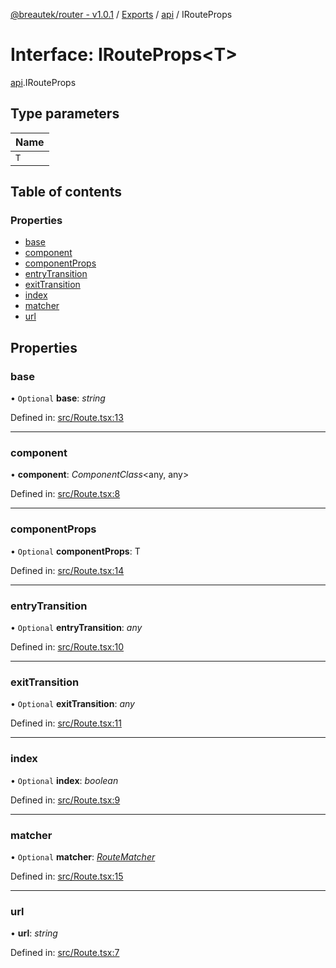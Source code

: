 [@breautek/router - v1.0.1](../README.md) / [Exports](../modules.md) / [api](../modules/api.md) / IRouteProps

# Interface: IRouteProps<T\>

[api](../modules/api.md).IRouteProps

## Type parameters

Name |
:------ |
`T` |

## Table of contents

### Properties

- [base](api.irouteprops.md#base)
- [component](api.irouteprops.md#component)
- [componentProps](api.irouteprops.md#componentprops)
- [entryTransition](api.irouteprops.md#entrytransition)
- [exitTransition](api.irouteprops.md#exittransition)
- [index](api.irouteprops.md#index)
- [matcher](api.irouteprops.md#matcher)
- [url](api.irouteprops.md#url)

## Properties

### base

• `Optional` **base**: *string*

Defined in: [src/Route.tsx:13](https://github.com/breautek/router/blob/06b4d2d/src/Route.tsx#L13)

___

### component

• **component**: *ComponentClass*<any, any\>

Defined in: [src/Route.tsx:8](https://github.com/breautek/router/blob/06b4d2d/src/Route.tsx#L8)

___

### componentProps

• `Optional` **componentProps**: T

Defined in: [src/Route.tsx:14](https://github.com/breautek/router/blob/06b4d2d/src/Route.tsx#L14)

___

### entryTransition

• `Optional` **entryTransition**: *any*

Defined in: [src/Route.tsx:10](https://github.com/breautek/router/blob/06b4d2d/src/Route.tsx#L10)

___

### exitTransition

• `Optional` **exitTransition**: *any*

Defined in: [src/Route.tsx:11](https://github.com/breautek/router/blob/06b4d2d/src/Route.tsx#L11)

___

### index

• `Optional` **index**: *boolean*

Defined in: [src/Route.tsx:9](https://github.com/breautek/router/blob/06b4d2d/src/Route.tsx#L9)

___

### matcher

• `Optional` **matcher**: [*RouteMatcher*](../classes/routematcher.routematcher-1.md)

Defined in: [src/Route.tsx:15](https://github.com/breautek/router/blob/06b4d2d/src/Route.tsx#L15)

___

### url

• **url**: *string*

Defined in: [src/Route.tsx:7](https://github.com/breautek/router/blob/06b4d2d/src/Route.tsx#L7)
